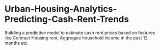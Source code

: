 # Urban-Housing-Analytics-Predicting-Cash-Rent-Trends
Building a predictive model to estimate cash rent prices based on features like Contract Housing rent, Aggregate household income in the past 12 months etc.
